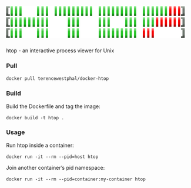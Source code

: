 # [![HTOP](https://raw.githubusercontent.com/terencewestphal/docker-htop/master/logo.png)](http://hisham.hm/htop/)
  
htop - an interactive process viewer for Unix
  
### Pull  
  
```
docker pull terencewestphal/docker-htop
```
  
### Build  
  
Build the Dockerfile and tag the image:  
  
```
docker build -t htop .
```
  
### Usage  
   
Run htop inside a container:  
  
```
docker run -it --rm --pid=host htop
```
  
Join another container’s pid namespace:  
  
```
docker run -it --rm --pid=container:my-container htop
```
  